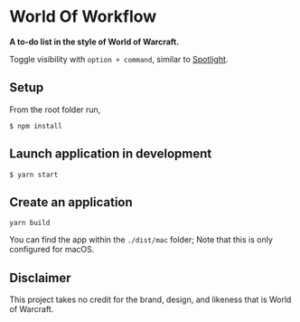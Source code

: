 # World Of Workflow
**A to-do list in the style of World of Warcraft.**

Toggle visibility with `option + command`, similar to [Spotlight](https://en.wikipedia.org/wiki/Spotlight_(software)).

## Setup

From the root folder run,

```
$ npm install
```

## Launch application in development

```
$ yarn start
```

## Create an application

```
yarn build
```

You can find the app within the `./dist/mac` folder; Note that this is only configured for macOS.

## Disclaimer

This project takes no credit for the brand, design, and likeness that is World of Warcraft.
